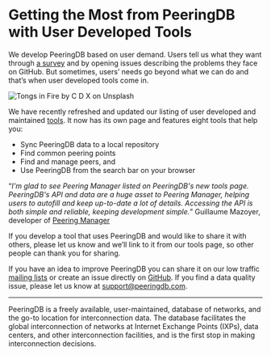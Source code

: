 # Getting the Most from PeeringDB with User Developed Tools
We develop PeeringDB based on user demand. Users tell us what they want through [a survey](/blog/peeringdb_2020_survey_2021_roadmap/) and by opening issues describing the problems they face on GitHub. But sometimes, users’ needs go beyond what we can do and that’s when user developed tools come in.

![Tongs in Fire by C D X on Unsplash](images/c-d-x-tongs-in-forge-unsplash.jpg)

We have recently refreshed and updated our listing of user developed and maintained [tools](/tools). It now has its own page and features eight tools that help you: 

* Sync PeeringDB data to a local repository
* Find common peering points
* Find and manage peers, and 
* Use PeeringDB from the search bar on your browser

“*I'm glad to see Peering Manager listed on PeeringDB's new tools page. PeeringDB's API and data are a huge asset to Peering Manager, helping users to autofill and keep up-to-date a lot of details. Accessing the API is both simple and reliable, keeping development simple.*”
Guillaume Mazoyer, developer of [Peering Manager](https://peering-manager.net)

If you develop a tool that uses PeeringDB and would like to share it with others, please let us know and we’ll link to it from our tools page, so other people can thank you for sharing.

If you have an idea to improve PeeringDB you can share it on our low traffic [mailing lists](https://docs.peeringdb.com/#mailing-lists) or create an issue directly on [GitHub](https://github.com/peeringdb/peeringdb/issues). If you find a data quality issue, please let us know at [support@peeringdb.com](mailto:support@peeringdb.com). 

---

PeeringDB is a freely available, user-maintained, database of networks, and the go-to location for interconnection data. The database facilitates the global interconnection of networks at Internet Exchange Points (IXPs), data centers, and other interconnection facilities, and is the first stop in making interconnection decisions. 
